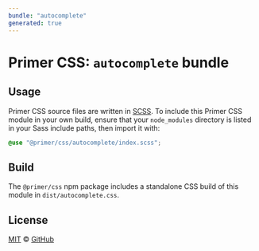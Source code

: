 ```yaml
---
bundle: "autocomplete"
generated: true
---
```


# Primer CSS: `autocomplete` bundle

## Usage

Primer CSS source files are written in [SCSS]. To include this Primer CSS module in your own build, ensure that your `node_modules` directory is listed in your Sass include paths, then import it with:

```scss
@use "@primer/css/autocomplete/index.scss";
```

## Build

The `@primer/css` npm package includes a standalone CSS build of this module in `dist/autocomplete.css`.

## License

[MIT](https://github.com/primer/css/blob/main/LICENSE) &copy; [GitHub](https://github.com/)


[scss]: https://sass-lang.com/documentation/syntax#scss
